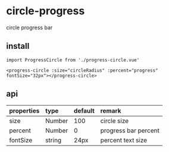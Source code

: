 # circle-progress
circle progress bar
## install
```
import ProgressCircle from './progress-circle.vue'

<progress-circle :size="circleRadius" :percent="progress" fontSize="32px"></progress-circle>
```
## api

|properties|type|default|remark|
|:---|:---|:---|:---|
|size|Number|100|circle size|
|percent|Number|0|progress bar percent|
|fontSize|string|24px|percent text size|

